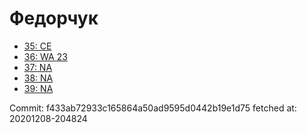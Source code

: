 # Федорчук
- [35: CE](35.md)
- [36: WA 23](36.md)
- [37: NA](37.md)
- [38: NA](38.md)
- [39: NA](39.md)

Commit: f433ab72933c165864a50ad9595d0442b19e1d75
 fetched at: 20201208-204824
